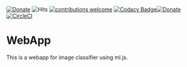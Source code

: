 [![Donate](https://img.shields.io/badge/License-MIT-brightgreen.svg)](LICENSE)
![Hits](https://hitcounter.pythonanywhere.com/count/tag.svg?url=https%3A%2F%2Fgithub.com%2FamShivamJaiswal%2FWebApp)
[![contributions welcome](https://img.shields.io/badge/contributions-welcome-brightgreen.svg?style=flat)](https://github.com/IamShivamJaiswal/WebApp/issues)
[![Codacy Badge](https://api.codacy.com/project/badge/Grade/39b503cfb3364ac889c59e982498dcbf)](https://app.codacy.com/app/IamShivamJaiswal/WebApp?utm_source=github.com&utm_medium=referral&utm_content=IamShivamJaiswal/WebApp&utm_campaign=Badge_Grade_Dashboard)[![Donate](https://img.shields.io/badge/Donate-PayPal-green.svg)](https://paypal.me/IamShivamJaiswal)
[![CircleCI](https://circleci.com/gh/digantamisra98/Mish.svg?style=svg)](https://circleci.com/gh/IamShivamJaiswal/WebApp)

# WebApp

This is a webapp for image classifier using ml.js.
